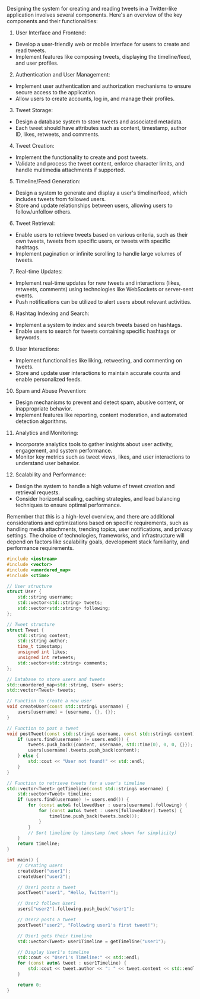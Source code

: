 Designing the system for creating and reading tweets in a Twitter-like application involves several components. Here's an overview of the key components and their functionalities:

1. User Interface and Frontend:
- Develop a user-friendly web or mobile interface for users to create and read tweets.
- Implement features like composing tweets, displaying the timeline/feed, and user profiles.

2. Authentication and User Management:
- Implement user authentication and authorization mechanisms to ensure secure access to the application.
- Allow users to create accounts, log in, and manage their profiles.

3. Tweet Storage:
- Design a database system to store tweets and associated metadata.
- Each tweet should have attributes such as content, timestamp, author ID, likes, retweets, and comments.

4. Tweet Creation:
- Implement the functionality to create and post tweets.
- Validate and process the tweet content, enforce character limits, and handle multimedia attachments if supported.

5. Timeline/Feed Generation:
- Design a system to generate and display a user's timeline/feed, which includes tweets from followed users.
- Store and update relationships between users, allowing users to follow/unfollow others.

6. Tweet Retrieval:
- Enable users to retrieve tweets based on various criteria, such as their own tweets, tweets from specific users, or tweets with specific hashtags.
- Implement pagination or infinite scrolling to handle large volumes of tweets.

7. Real-time Updates:
- Implement real-time updates for new tweets and interactions (likes, retweets, comments) using technologies like WebSockets or server-sent events.
- Push notifications can be utilized to alert users about relevant activities.

8. Hashtag Indexing and Search:
- Implement a system to index and search tweets based on hashtags.
- Enable users to search for tweets containing specific hashtags or keywords.

9. User Interactions:
- Implement functionalities like liking, retweeting, and commenting on tweets.
- Store and update user interactions to maintain accurate counts and enable personalized feeds.

10. Spam and Abuse Prevention:
- Design mechanisms to prevent and detect spam, abusive content, or inappropriate behavior.
- Implement features like reporting, content moderation, and automated detection algorithms.

11. Analytics and Monitoring:
- Incorporate analytics tools to gather insights about user activity, engagement, and system performance.
- Monitor key metrics such as tweet views, likes, and user interactions to understand user behavior.

12. Scalability and Performance:
- Design the system to handle a high volume of tweet creation and retrieval requests.
- Consider horizontal scaling, caching strategies, and load balancing techniques to ensure optimal performance.

Remember that this is a high-level overview, and there are additional considerations and optimizations based on specific requirements, such as handling media attachments, trending topics, user notifications, and privacy settings. The choice of technologies, frameworks, and infrastructure will depend on factors like scalability goals, development stack familiarity, and performance requirements.

```cpp
#include <iostream>
#include <vector>
#include <unordered_map>
#include <ctime>

// User structure
struct User {
    std::string username;
    std::vector<std::string> tweets;
    std::vector<std::string> following;
};

// Tweet structure
struct Tweet {
    std::string content;
    std::string author;
    time_t timestamp;
    unsigned int likes;
    unsigned int retweets;
    std::vector<std::string> comments;
};

// Database to store users and tweets
std::unordered_map<std::string, User> users;
std::vector<Tweet> tweets;

// Function to create a new user
void createUser(const std::string& username) {
    users[username] = {username, {}, {}};
}

// Function to post a tweet
void postTweet(const std::string& username, const std::string& content) {
    if (users.find(username) != users.end()) {
        tweets.push_back({content, username, std::time(0), 0, 0, {}});
        users[username].tweets.push_back(content);
    } else {
        std::cout << "User not found!" << std::endl;
    }
}

// Function to retrieve tweets for a user's timeline
std::vector<Tweet> getTimeline(const std::string& username) {
    std::vector<Tweet> timeline;
    if (users.find(username) != users.end()) {
        for (const auto& followedUser : users[username].following) {
            for (const auto& tweet : users[followedUser].tweets) {
                timeline.push_back(tweets.back());
            }
        }
        // Sort timeline by timestamp (not shown for simplicity)
    }
    return timeline;
}

int main() {
    // Creating users
    createUser("user1");
    createUser("user2");

    // User1 posts a tweet
    postTweet("user1", "Hello, Twitter!");

    // User2 follows User1
    users["user2"].following.push_back("user1");

    // User2 posts a tweet
    postTweet("user2", "Following user1's first tweet!");

    // User1 gets their timeline
    std::vector<Tweet> user1Timeline = getTimeline("user1");

    // Display User1's timeline
    std::cout << "User1's Timeline:" << std::endl;
    for (const auto& tweet : user1Timeline) {
        std::cout << tweet.author << ": " << tweet.content << std::endl;
    }

    return 0;
}
